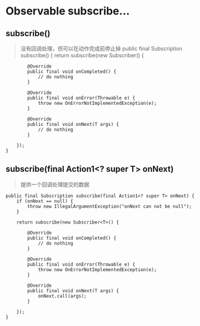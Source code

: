 # Observable subscribe...

## subscribe()
>没有回调处理，但可以在动作完成前停止掉
    public final Subscription subscribe() {
        return subscribe(new Subscriber<T>() {

            @Override
            public final void onCompleted() {
                // do nothing
            }

            @Override
            public final void onError(Throwable e) {
                throw new OnErrorNotImplementedException(e);
            }

            @Override
            public final void onNext(T args) {
                // do nothing
            }

        });
    }
    
## subscribe(final Action1<? super T> onNext)
>提供一个回调处理提交的数据

    public final Subscription subscribe(final Action1<? super T> onNext) {
        if (onNext == null) {
            throw new IllegalArgumentException("onNext can not be null");
        }

        return subscribe(new Subscriber<T>() {

            @Override
            public final void onCompleted() {
                // do nothing
            }

            @Override
            public final void onError(Throwable e) {
                throw new OnErrorNotImplementedException(e);
            }

            @Override
            public final void onNext(T args) {
                onNext.call(args);
            }

        });
    }